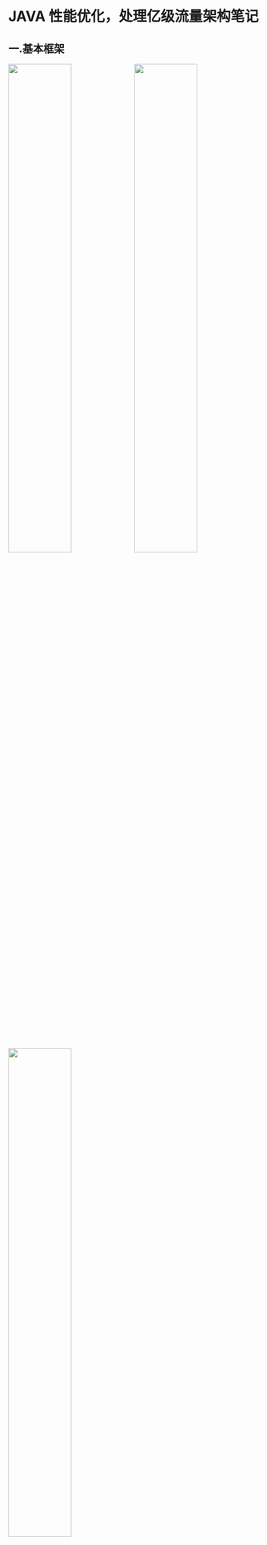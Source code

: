 # JAVA 性能优化，处理亿级流量架构笔记

## 一.基本框架

<img src="/Users/hptg/Documents/Project/Java/High_Concurrency_Solution/Resource/image-20191107193530836.png" width="50%"/><img src="/Users/hptg/Documents/Project/Java/High_Concurrency_Solution/Resource/5d5181520001c34019201080.jpg" width="50%"/>

<img src="/Users/hptg/Documents/Project/Java/High_Concurrency_Solution/Resource/image-20191107200051139.png" width="50%"/>



## 二. 压力测试

#### 发现并发容量问题

server端并发线程数上不去。

用性能压力测试来发现系统的瓶颈（有可能是数据库，有可能是写了什么代码拖慢了性能，也有可能是配置问题），**发现容量问题**，目前来说**50**个并发已经是瓶颈了，通常来说这是server端的configuration的问题

解决方法：

1.  **Spring-configuration-metadata.json** （ 2.0.5.RELEASE/spring-boot-autoconfigure-2.0.5.RELEASE.jar!/META-INF/spring-configuration-metadata.json）

    定位到：

    ```json
    {
    	"sourceType": "org.springframework.boot.autoconfigure.web.ServerProperties$Tomcat",
    	"defaultValue": 200, ===> defaultValue 默认200，可以增加到2000或更大
      "name": "server.tomcat.max-threads",
      "description": "Maximum number of worker threads.",
      "type": "java.lang.Integer"
    }
    ```

    所以，默认内嵌Tomact配置

    *   **server.tomcat.accept-count：等待队列长度，默认100**
    *   **server.tomcat.mac-connections：最大可连接数，默认10000**
    *   **server.tomcat.max-threads：最大工作线程数，默认200**
    *   **server.tomat.min-spare-threads：最小工作线程数，默认10**

    默认配置下，连接超过10000后出现拒绝连接情况

    默认配置下，触发的请求超过200+100后拒绝处理，所以服务端上线前一定要改配置，具体更改的方法：

    ```json
    // 在application.properties中：
    server.tomcat.accept-count = 1000
    server.tomcat.max-threads = 800 （4核8G的经验配置）
    server.tomat.min-spare-threads = 100
    ```

2.  **定制化内嵌Tomcat开发，优化keepAlive**

    **为什么要定制Tomcat？**如果没有对keepAlive进行一些限制
    
    *   会增加废连接（如果服务端单纯挂着而不进行一些操作）
    *   成为攻击对象，DDOS，恶意者对keepAlive连接无脑发送一些包
    
    **什么是keepAlive？**客户端向server发送http请求的时候，若带上keepAlive的请求头，则表明client希望和server建立keepAlive的连接**（long pull request）**，实现复用连接的目的，用以解决每次http request无状态连接完成后都要断开再连接所产生的耗时问题。
    
*   keepAliveTimeOut：多少毫秒后若客户端不响应，则断开keepalive连接
  
    *   maxKeepAliveRequests：对应的这个keepalive，多少次请求后，keepalive断开失效
    
    使用**WebServerFactoryCustomizer<ConfigurableServletWebServerFactory>**定制化内嵌Tomcat配置（SpringBoot提供的Class）
    
    ```java
    //当Spring容器内没有TomcatEmbeddedServletContainerFactory这个bean时，会吧此bean加载进spring容器中
    @Component
    public class WebServerConfiguration implements WebServerFactoryCustomizer<ConfigurableWebServerFactory> {
        @Override
        public void customize(ConfigurableWebServerFactory configurableWebServerFactory) {
            //使用对应工厂类提供给我们的接口定制化我们的tomcat connector
            ((TomcatServletWebServerFactory) configurableWebServerFactory).addConnectorCustomizers(new TomcatConnectorCustomizer() {
                @Override
                public void customize(Connector connector) {
                    Http11NioProtocol protocol = (Http11NioProtocol) connector.getProtocolHandler();
                    //定制化keepalivetimeout,设置30秒内没有请求则服务端自动断开keepalive链接
                    protocol.setKeepAliveTimeout(30000);
                    //当客户端发送超过10000个请求则自动断开keepalive链接
                    protocol.setMaxKeepAliveRequests(10000);
                }
            });
        }
    }
    ```
    
    优点：
    
    *   允许修改除了application.properties暴露出来的**properties**之外的其他的配置
    
3.  **容量问题，响应时间变长TPS上不去**

  单Web容器上限

  *   线程数量：4核cpu 8G内存单进程调度线程数**800-1000**以上后，即花费巨大的时间在CPU调度上**（content switch）**
  *   等待队列长度：队列做缓冲池用，但也不能无限长，消耗内存，出队入队也消耗cpu

  这部分有关Mysql插入或查询事务优化的问题，下面会讲。

    


## 三. 分布式扩展（接触分布式）

单机容量问题，**水平扩展**方案引入

*   nginx反向代理负载均衡
*   分布式会话管理
*   使用redis实现分布式会话存储

**⚠️Nginx 反向代理负载均衡**

**首先，你要有钱，要能买相同的多台服务器（假设买了四台，三台部署jar包一台部署nginx反向代理）**。

搭建分布式server的方式：

1.  **搭建分布服务器**

*   在阿里云买四台机器，二台用于分布server，一台用于分布Mysql，一台用于装载nginx

*   开放Mysql的远程端口，修改所有server datasource url to that ip address:

    ```json
    spring.datasource.url=jdbc:mysql://(mysql所处在机器的IP Address):3306/miaosha?...配置
    ```

*   数据库安全性：不是只要是个用户名和密码就可以连接上来，这样安全性太差了，要指定ip才能访问数据库（ip白名单）

    ```sql
    grant all priviledges on *.*(任何一个域名的用户) to root@'%'（访问root账号并且给予所有权限） identified by "root"
    
    flush privileges; (手动flush)
    ```

*   启动server1和server2的Tomcat

    

2.  **Nginx负载均衡配置**

  * 使用nginx作为web服务器
  * 使用nginx作为动静分离服务器
  * 使用nginx作为**反响代理**服务器
  
  先看一张图：
  
  ![image-20191109143618951](/Users/hptg/Documents/Project/Java/High_Concurrency_Solution/Resource/image-20191109143618951.png)
  
  **nginx 什么时候反向代理的操作是代理到server，而什么时候又是代理到本地磁盘？**
  
  *   URL规则： 若user访问的是miaoshaserver/resources ===> 访问本地磁盘，若不是，则反向代理到server
  
3.  **部署Nginx OpenResty(OpenResty是单独下载的)，部署静态资源（resource）**

  *   **OpenResty** is a dynamic web platform based on NGINX and LuaJIT
  
  *   OpenResty 的文件结构：    
    
      *   在nginx的文件夹中，有config，html（可以把前端的东西放到这里来），sbin(nginx的命令)
      
  *   启动nginx（openresty)
  
      ```shell
      sbin/nginx -c conf/nginx.conf
      Mac下：/usr/local/Cellar/openresty/
      ```
  
      

**没钱，**可以一台机器创建多个虚拟机，具体方法是使用Vagrant 或者 Docker Machine（待研究）

https://kiwenlau.com/2016/07/03/vagrant-vm-cluster/

多个docker：https://juejin.im/post/5cdf983451882526015c3e06



**⚠️前端资源部署**

将前端文件上传至

```shell
/usr/local/Cellar/openresty/nginx/html
```



**⚠️前端资源路由**

这个我没有搞懂，配置 **nginx.conf**

* 当url访问的是resources静态资源的时候：

  ```nginx
  server {
    前面的省略...
    location /resources/ {
      alias /usr/local/openresty/nginx/html/resources/;
      index index.html index.html
    }
  }
  ```

  然后将`/usr/local/openresty/nginx/html/`下的东西全部copy到`/usr/local/openresty/nginx/html/re sources`下，输入**{ip}/resources/getotp.html**就会找到`resources`下面的**getotp.html**



⚠️**配置nginx反向代理，nginx动静分离服务器**

* location节点path特点resources：静态资源路径

* location节点其他路径：动态资源用。

* nginx做反向代理服务器

  * 设置upstream server

    ```nginx
    upstream backend_server {
      server {ip地址1} weight=1;
      server {ip地址2} weight=1;
    }
    ```

  * 设置动态请求location为proxy pass路径

    ```nginx
    location / {
      proxy_pass http://backend_server;
      proxy_set_header Host $http_hosti:$proxy_port;
      proxy_set_header X-Real-IP $remote_addr;
      proxy_set_header X-Forwarded-For $proxy_add_x_forwarded_for;
    }
    ```

    然后`sbin/nginx -s reload`重新加载配置

  * 开启**tomcat access log**验证

    ```shell
    cd //var/www/miaosha/
    mkdir tomcat
    chmod -R 777 tomcat/
    vim application.properties
    ```

    然后

    ```properties
    server.tomcat.accesslog.enabled=true
    server.tomcat.accesslog.directory=/var/www/miaosha/tomcat
    // 指定Tomcat的日志格式
    server.tomcat.accesslog.pattern=%h %l %u %t "%r" %s %b %D 
    ```

    **%h：**remote host name，远端请求的ip地址

    **%l：**remote logical user name from identity

    **%u：**远端主机的user

    **%t：**处理时长

    **%r：**请求url

    **%s：**http请求返回状态码

    **%b：**请求response的大小

    **%D：**处理请求的时长

    然后`./deploy.sh &`和刷新页面就能看到log了



⚠️**分布式扩展后的性能压测**

直接对mysql的压力，可以分散到对两个miaosha.jar server的压力，相当于一个显卡跑游戏和两个显卡跑游戏的区别

设置nginx服务器和miaosha.jar服务器的keepAlive状态（不设置的话一直是短链接状态），修改nginx的配置

```nginx
upstream backend_server {
  server {ip地址1} weight=1;
  server {ip地址2} weight=1;
  增加：keepalive 30;（30秒keepAlive）
}

location / {
  增加：
  proxy_http_version 1.1;(因为默认是1.0没有keepAlive)
  proxy_set_header Connection "";（同样，字符段为空的话默认keepAlive）
}
```



⚠️**nginx高性能原因**

* epoll多路复用（这个再看看其他的知识吧）

  * java bio模式，阻塞进程式
  * linux select模型，变更触发轮训查找，有1024数量上限
  * epoll模型，变更出发回调直接读取，理论上无上限

* master worker进程模式

  ![image-20200330015014570](/Users/hptg/Documents/Project/Java/High_Concurrency_Solution/Resource/image-20200330015014570.png)

  ```shell
  0 12668     1   0 12:57PM ??         0:00.00 nginx: master process sbin/nginx -c config/nginx.conf
  -2 12669 12668   0 12:57PM ??         0:00.05 nginx: worker process
  501 13276  6975   0  1:52AM ttys002    0:00.00 grep --color=auto --exclude-dir=.bzr --exclude-dir=CVS --exclude-dir=.git --exclude-dir=.hg --exclude-dir=.svn --exclude-dir=.idea --exclude-dir=.tox nginx
  ```

  如上，父子进程，master进程可以管理对应worker进程的内存空间，权限很大

  **这部分待补充，太多知识点**

  

* 协程（Coroutine）机制

  * 依附于线程的内存模型，切换开销小
  * 遇阻塞及归还执行权，代码同步
  * 无需加锁



⚠️**分布式会话课题引入**

**会话（session）管理**

* **基于cookie传输sessionid：java tomcat容器session实现**（缺点，移动端开发的过程会把Webview中的cookie给禁用）

  当call：{ip}:8090/item/get?id=6的时候，在Request Headers中，会有

  ```xml
  Cookie: SESSION=mdflanmfksnflf(一个字符串); JESSIONID=8932nj1n23(又一个字符串)
  ```

  **JESSIONID** 是Tomcat所返回的一个内置Cookie的标识

* **基于token传输类似sessionid：java代码session实现**

  但是这样做会有一个问题，通过nginx分配的两个miaosha.jar，分别有两个sessionId，所以每一次的请求不能保证到达同一个server，这样sessionId会不一样。

**Redis分布式会话管理机制**

前言：以上的基于Tomcat的是**不能**满足分布式的会话**管理（验证用户是否登陆的请求）**，因为单体会话session的管理方式是基于Tomcat的内存来实现的，所以我们要用Redis

* **基于cookie传输sessionid：java tomcat容器session实现迁移到redis**

  * **Redis分布式会话实现**

    1. 引入redis的jar包

    2. 配置configuration

       ```java
       @Component
       @EnableRedisHttpSession(maxInactiveIntervalInSeconds = 3600)
       public class RedisConfig {}
       
       对应当用户登陆的时候Session存入Redis的行为
       this.httpServletRequest.getSession().setAttribute("IS_LOGIN",true);
       this.httpServletRequest.getSession().setAttribute("LOGIN_USER",userModel);
       ```

    3. 安装redis

    4. 配置springboot对redis的依赖

       ```properties
       spring.redis.host=127.0.0.1
       spring.redis.port=6379
       spring.redis.database=10
       spring.redis.password=......
       ```

* **基于token传输类似sessionid：java代码session实现迁移到redis**

  * ```java
    //生成登录凭证token，UUID
    String uuidToken = UUID.randomUUID().toString();
    uuidToken = uuidToken.replace("-","");
    //建立token和用户登陆态之间的联系
    (RedisTemplate)redisTemplate.opsForValue().set(uuidToken, userModel);
    (RedisTemplate)redisTemplate.expire(uuidToken,1,TimeUnit.HOURS);
    //下发token
    return CommonReturnType.create(uuidToken);
    ```

    这样，当用户登陆的时候，这个**Token**就会随着**response body**返回给前端

    

## 四. 查询性能优化技术之多级缓存

**缓存设计：**

* 用快速存取设备，用内存
* 将缓存推到离用户最近的地方
* 脏缓存清理

**多级缓存**

* redis缓存
* 热点内存本地缓存
* nginx proxy cache缓存
* nginx lua 缓存

**Redis缓存**



## 附录，一些常用的Shell命令


